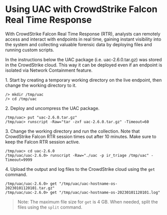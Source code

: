 # Using UAC with CrowdStrike Falcon Real Time Response

With CrowdStrike Falcon Real Time Response (RTR), analysts can remotely access and interact with endpoints in real time, gaining instant visibility into the system and collecting valuable forensic data by deploying files and running custom scripts.

In the instructions below the UAC package (i.e. uac-2.6.0.tar.gz) was stored in the CrowdStrike cloud. This way it can be deployed even if an endpoint is isolated via Network Containment feature.

1\. Start by creating a temporary working directory on the live endpoint, then change the working directory to it.
    
```text
/> mkdir /tmp/uac
/> cd /tmp/uac
```

2\. Deploy and uncompress the UAC package.

```text
/tmp/uac> put "uac-2.6.0.tar.gz"
/tmp/uac> runscript -Raw="tar -zxf uac-2.6.0.tar.gz" -Timeout=60
```

3\. Change the working directory and run the collection. Note that CrowdStrike Falcon RTR session times out after 10 minutes. Make sure to keep the Falcon RTR session active.

```text
/tmp/uac> cd uac-2.6.0
/tmp/uac/uac-2.6.0> runscript -Raw="./uac -p ir_triage /tmp/uac" -Timeout=9999
```

4\. Upload the output and log files to the CrowdStrike cloud using the ```get``` command.

```text
/tmp/uac/uac-2.6.0> get "/tmp/uac/uac-hostname-os-20230101120101.tar.gz"
/tmp/uac/uac-2.6.0> get "/tmp/uac/uac-hostname-os-20230101120101.log"
```

> Note: The maximum file size for ```get``` is 4 GB. When needed, split the files using the ```split``` command.